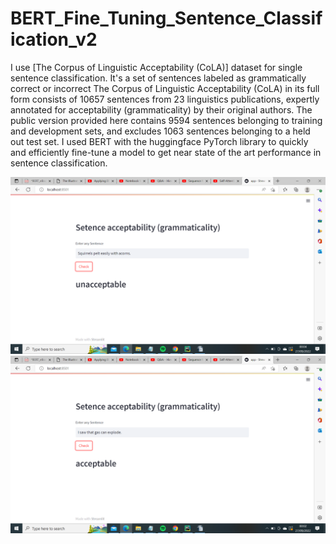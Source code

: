 # BERT_Fine_Tuning_Sentence_Classification_v2
I use [The Corpus of Linguistic Acceptability (CoLA)] dataset for single sentence classification. It's a set of sentences labeled as grammatically correct or incorrect
The Corpus of Linguistic Acceptability (CoLA) in its full form consists of 10657 sentences from 23 linguistics publications, expertly annotated for acceptability (grammaticality) by their original authors. The public version provided here contains 9594 sentences belonging to training and development sets, and excludes 1063 sentences belonging to a held out test set.
I used BERT with the huggingface PyTorch library to quickly and efficiently fine-tune a model to get near state of the art performance in sentence classification.
<p>
  <img src="https://github.com/monika2910/BERT_Fine_Tuning_Sentence_Classification_v2/blob/main/SA1.png">
  <img src="https://github.com/monika2910/BERT_Fine_Tuning_Sentence_Classification_v2/blob/main/SA2.png">

